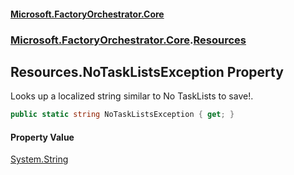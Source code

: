 #### [Microsoft.FactoryOrchestrator.Core](./Microsoft-FactoryOrchestrator-Core.md 'Microsoft.FactoryOrchestrator.Core')
### [Microsoft.FactoryOrchestrator.Core](./Microsoft-FactoryOrchestrator-Core.md 'Microsoft.FactoryOrchestrator.Core').[Resources](./Microsoft-FactoryOrchestrator-Core-Resources.md 'Microsoft.FactoryOrchestrator.Core.Resources')
## Resources.NoTaskListsException Property
Looks up a localized string similar to No TaskLists to save!.  
```csharp
public static string NoTaskListsException { get; }
```
#### Property Value
[System.String](https://docs.microsoft.com/en-us/dotnet/api/System.String 'System.String')  
